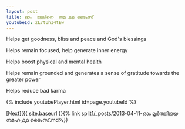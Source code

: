 ```yaml
---
layout: post
title: ഓം  ജ്വലിനെ  നമ ൧൧ ടൈംസ്
youtubeId: zL7tUhI4tEw
---
```

 
 
Helps get goodness, bliss and peace and God's blessings
 
Helps remain focused, help generate inner energy 
 
Helps boost physical and mental health 
 
Helps remain grounded and generates a sense of gratitude towards the greater power 
 
Helps reduce bad karma
 
 
 
 


{% include youtubePlayer.html id=page.youtubeId %}
 
[Next]({{ site.baseurl }}{% link  split1/_posts/2013-04-11-ഓം മൂർത്തിജയ നമഹ ൧൧ ടൈംസ്.md%})
 
